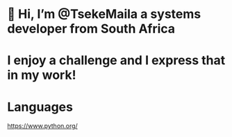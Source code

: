 # 👋 Hi, I’m @TsekeMaila a systems developer from South Africa

# I enjoy a challenge and I express that in my work!

# Languages

https://www.python.org/




